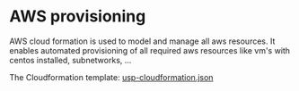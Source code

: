 # AWS provisioning

AWS cloud formation is used to model and manage all aws resources. It enables automated provisioning of all required aws resources like vm's with centos installed, subnetworks, ...

The Cloudformation template: [usp-cloudformation.json](usp-cloudformation.json)